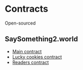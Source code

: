 # Contracts

Open-sourced

## SaySomething2.world

- [Main contract](https://push.game/saysomething2world-game)
- [Lucky cookies contract](https://push.game/saysomething2world-lucky-cookies)
- [Readers contract](https://push.game/saysomething2world-readers)
